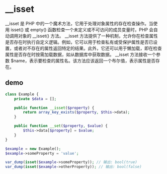 # __isset

__isset 是 PHP 中的一个魔术方法，它用于处理对象属性的存在检查操作。当使用 isset() 或 empty() 函数检查一个未定义或不可访问的成员变量时，PHP 会自动调用对象的 __isset() 方法。
__isset 方法提供了一种机制，允许你在检查属性是否存在时执行自定义逻辑。例如，它可以用于检查私有或受保护属性是否已设置，或者对不存在的属性返回特定的结果。此外，它还可以用于懒加载，即在检查属性是否存在时按需加载数据，如从数据库中获取数据。
__isset 方法接收一个参数 $name，表示要检查的属性名。该方法应该返回一个布尔值，表示属性是否存在。

## demo

```php
class Example {
    private $data = [];

    public function __isset($property) {
        return array_key_exists($property, $this->data);
    }

    public function __set($property, $value) {
        $this->data[$property] = $value;
    }
}

$example = new Example();
$example->someProperty = 'value';

var_dump(isset($example->someProperty)); // 输出: bool(true)
var_dump(isset($example->otherProperty)); // 输出: bool(false)


```